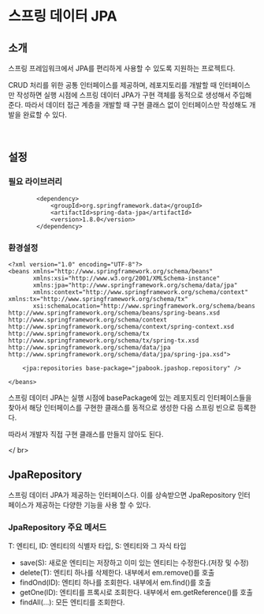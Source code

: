 # 스프링 데이터 JPA

## 소개

스프링 프레임워크에서 JPA를 편리하게 사용할 수 있도록 지원하는 프로젝트다.

CRUD 처리를 위한 공통 인터페이스를 제공하며, 레포지토리를 개발할 때 인터페이스만 작성하면 실행 시점에 스프링 데이터 JPA가 구현 객체를 동적으로 생성해서 주입해준다. 따라서 데이터 접근 계층을 개발할 때 구현 클래스 없이 인터페이스만 작성해도 개발을 완료할 수 있다.

</br >

## 설정

### 필요 라이브러리

~~~
        <dependency>
            <groupId>org.springframework.data</groupId>
            <artifactId>spring-data-jpa</artifactId>
            <version>1.8.0</version>
        </dependency>
~~~

### 환경설정

~~~
<?xml version="1.0" encoding="UTF-8"?>
<beans xmlns="http://www.springframework.org/schema/beans"
       xmlns:xsi="http://www.w3.org/2001/XMLSchema-instance"
       xmlns:jpa="http://www.springframework.org/schema/data/jpa"
       xmlns:context="http://www.springframework.org/schema/context" xmlns:tx="http://www.springframework.org/schema/tx"
       xsi:schemaLocation="http://www.springframework.org/schema/beans http://www.springframework.org/schema/beans/spring-beans.xsd http://www.springframework.org/schema/context http://www.springframework.org/schema/context/spring-context.xsd http://www.springframework.org/schema/tx http://www.springframework.org/schema/tx/spring-tx.xsd http://www.springframework.org/schema/data/jpa http://www.springframework.org/schema/data/jpa/spring-jpa.xsd">

    <jpa:repositories base-package="jpabook.jpashop.repository" />
    
</beans>
~~~

스프링 데이터 JPA는 실행 시점에 basePackage에 있는 레포지토리 인터페이스들을 찾아서 해당 인터페이스를 구현한 클래스를 동적으로 생성한 다음 스프링 빈으로 등록한다.

따라서 개발자 직접 구현 클래스를 만들지 않아도 된다.

</ br>

## JpaRepository

스프링 데이터 JPA가 제공하는 인터페이스다. 이를 상속받으면 JpaRepository 인터페이스가 제공하는 다양한 기능을 사용 할 수 있다.

### JpaRepository 주요 메서드

T: 엔티티, ID: 엔티티의 식별자 타입, S: 엔티티와 그 자식 타입

- save(S): 새로운 엔티티는 저장하고 이미 있는 엔티티는 수정한다.(저장 및 수정)
- delete(T): 엔티티 하나를 삭제한다. 내부에서 em.remove()를 호출
- findOnd(ID): 엔티티 하나를 조회한다. 내부에서 em.find()를 호출
- getOne(ID): 엔티티를 프록시로 조회한다. 내부에서 em.getReference()를 호출
- findAll(...): 모든 엔티티를 조회한다.

